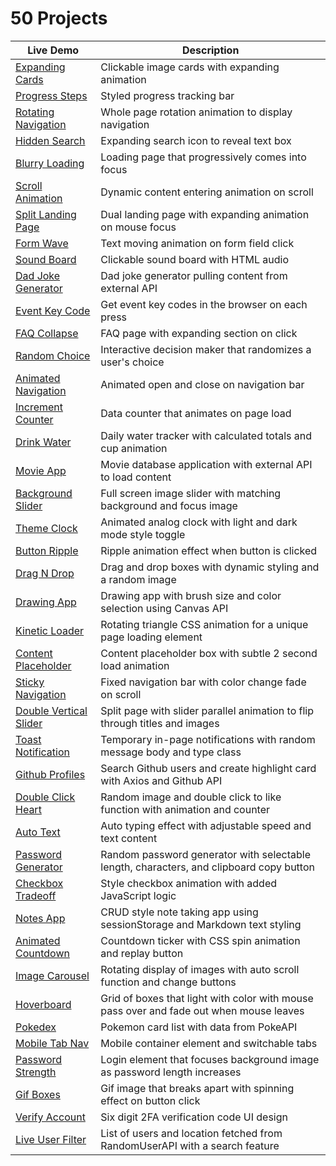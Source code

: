 # 50 Projects

|Live Demo |Description |
|---|---|
|[Expanding Cards](https://tgstern.github.io/50projects/1-ExpandingCards/)| Clickable image cards with expanding animation |
|[Progress Steps](https://tgstern.github.io/50projects/2-ProgressSteps/)| Styled progress tracking bar |
|[Rotating Navigation](https://tgstern.github.io/50projects/3-RotatingNavigation/)| Whole page rotation animation to display navigation |
|[Hidden Search](https://tgstern.github.io/50projects/4-HiddenSearch/)| Expanding search icon to reveal text box |
|[Blurry Loading](https://tgstern.github.io/50projects/5-BlurryLoading/)| Loading page that progressively comes into focus |
|[Scroll Animation](https://tgstern.github.io/50projects/6-ScrollAnimation/)| Dynamic content entering animation on scroll |
|[Split Landing Page](https://tgstern.github.io/50projects/7-SplitLandingPage/)| Dual landing page with expanding animation on mouse focus |
|[Form Wave](https://tgstern.github.io/50projects/8-FormWave/)| Text moving animation on form field click |
|[Sound Board](https://tgstern.github.io/50projects/9-SoundBoard/)| Clickable sound board with HTML audio |
|[Dad Joke Generator](https://tgstern.github.io/50projects/10-DadJokes/)| Dad joke generator pulling content from external API |
|[Event Key Code](https://tgstern.github.io/50projects/11-KeyCode/)| Get event key codes in the browser on each press |
|[FAQ Collapse](https://tgstern.github.io/50projects/12-FAQCollapse/)| FAQ page with expanding section on click |
|[Random Choice](https://tgstern.github.io/50projects/13-RandomChoice/)| Interactive decision maker that randomizes a user's choice |
|[Animated Navigation](https://tgstern.github.io/50projects/14-AnimatedNav/)| Animated open and close on navigation bar |
|[Increment Counter](https://tgstern.github.io/50projects/15-IncrementingCounter/)| Data counter that animates on page load |
|[Drink Water](https://tgstern.github.io/50projects/16-DrinkWater/)| Daily water tracker with calculated totals and cup animation |
|[Movie App](https://tgstern.github.io/50projects/17-MovieApp/)| Movie database application with external API to load content |
|[Background Slider](https://tgstern.github.io/50projects/18-BackgroundSlider/)| Full screen image slider with matching background and focus image |
|[Theme Clock](https://tgstern.github.io/50projects/19-ThemeClock/)| Animated analog clock with light and dark mode style toggle |
|[Button Ripple](https://tgstern.github.io/50projects/20-ButtonRipple/)| Ripple animation effect when button is clicked |
|[Drag N Drop](https://tgstern.github.io/50projects/21-DragNDrop/)| Drag and drop boxes with dynamic styling and a random image |
|[Drawing App](https://tgstern.github.io/50projects/22-DrawingApp/)| Drawing app with brush size and color selection using Canvas API |
|[Kinetic Loader](https://tgstern.github.io/50projects/23-KineticLoader/)| Rotating triangle CSS animation for a unique page loading element |
|[Content Placeholder](https://tgstern.github.io/50projects/24-ContentPlaceholder/)| Content placeholder box with subtle 2 second load animation |
|[Sticky Navigation](https://tgstern.github.io/50projects/25-StickyNavigation/)| Fixed navigation bar with color change fade on scroll |
|[Double Vertical Slider](https://tgstern.github.io/50projects/26-DoubleVerticalSlider/)| Split page with slider parallel animation to flip through titles and images |
|[Toast Notification](https://tgstern.github.io/50projects/27-ToastNotification/)| Temporary in-page notifications with random message body and type class |
|[Github Profiles](https://tgstern.github.io/50projects/28-GithubProfiles/)| Search Github users and create highlight card with Axios and Github API |
|[Double Click Heart](https://tgstern.github.io/50projects/29-DoubleClickHeart/)| Random image and double click to like function with animation and counter |
|[Auto Text](https://tgstern.github.io/50projects/30-AutoText/)| Auto typing effect with adjustable speed and text content |
|[Password Generator](https://tgstern.github.io/50projects/31-PasswordGenerator/)| Random password generator with selectable length, characters, and clipboard copy button |
|[Checkbox Tradeoff](https://tgstern.github.io/50projects/32-CheckboxTradeoff/)| Style checkbox animation with added JavaScript logic |
|[Notes App](https://tgstern.github.io/50projects/33-NotesApp/)| CRUD style note taking app using sessionStorage and Markdown text styling |
|[Animated Countdown](https://tgstern.github.io/50projects/34-AnimatedCountdown/)| Countdown ticker with CSS spin animation and replay button |
|[Image Carousel](https://tgstern.github.io/50projects/35-ImageCarousel/)| Rotating display of images with auto scroll function and change buttons |
|[Hoverboard](https://tgstern.github.io/50projects/36-Hoverboard/)| Grid of boxes that light with color with mouse pass over and fade out when mouse leaves |
|[Pokedex](https://tgstern.github.io/50projects/37-Pokedex/)| Pokemon card list with data from PokeAPI |
|[Mobile Tab Nav](https://tgstern.github.io/50projects/38-MobileTabNav/)| Mobile container element and switchable tabs |
|[Password Strength](https://tgstern.github.io/50projects/39-PasswordStrength/)| Login element that focuses background image as password length increases |
|[Gif Boxes](https://tgstern.github.io/50projects/40-GifBoxes/)| Gif image that breaks apart with spinning effect on button click |
|[Verify Account](https://tgstern.github.io/50projects/41-VerifyAccount/)| Six digit 2FA verification code UI design |
|[Live User Filter](https://tgstern.github.io/50projects/42-LiveUserFilter/)| List of users and location fetched from RandomUserAPI with a search feature |
